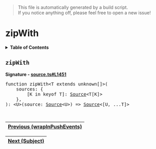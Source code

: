 > This file is automatically generated by a build script.<br>If you notice anything off, please feel free to open a new issue!

# zipWith

<details><summary><b>Table of Contents</b></summary>

1. [<code>zipWith</code>](#zipWith)</details>

## <a name="zipWith"></a><code>zipWith</code>

<b>Signature - [source.ts#L1451](..\/..\/packages\/core\/src\/source.ts#L1451)</b>

<pre>function zipWith&lt;T extends unknown[]&gt;(<br>    sources: {<br>        [K in keyof T]: <a href="../03-api-source/00-Source.md#Source-Interface">Source</a>&lt;T[K]&gt;<br>    },<br>): &lt;U&gt;(source: <a href="../03-api-source/00-Source.md#Source-Interface">Source</a>&lt;U&gt;) =&gt; <a href="../03-api-source/00-Source.md#Source-Interface">Source</a>&lt;[U, ...T]&gt;</pre><br>

| [Previous \(wrapInPushEvents\)](108-wrapInPushEvents.md#readme) |
| --- |

<div align="right">

| [Next \(Subject\)](..\/05-api-subject\/00-Subject.md#readme) |
| --- |
</div>
